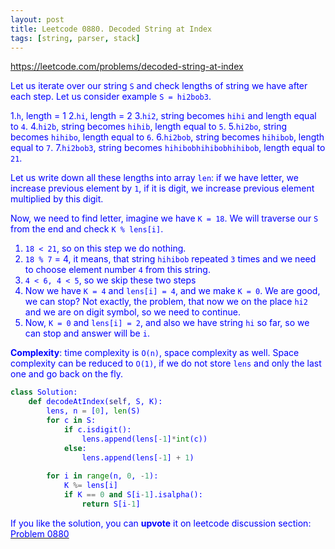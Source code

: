 ```yaml
---
layout: post
title: Leetcode 0880. Decoded String at Index
tags: [string, parser, stack]
---
```


<a href="https://leetcode.com/problems/decoded-string-at-index"> <font color = blue>https://leetcode.com/problems/decoded-string-at-index

Let us iterate over our string `S` and check lengths of string we have after each step. Let us consider example `S = hi2bob3`.

1.`h`, length = 1
2.`hi`, length = 2
3.`hi2`, string becomes `hihi` and length equal to `4`.
4.`hi2b`, string becomes `hihib`, length equal to `5`.
5.`hi2bo`, string becomes `hihibo`, length equal to `6`.
6.`hi2bob`, string becomes `hihibob`, length equal to `7`.
7.`hi2bob3`, string becomes `hihibobhihibobhihibob`, length equal to `21`.

Let us write down all these lengths into array `len`: if we have letter, we increase previous element by `1`, if it is digit, we increase previous element multiplied by this digit.

Now, we need to find letter, imagine we have `K = 18`. We will traverse our `S` from the end and check `K % lens[i]`. 
1. `18 < 21`, so on this step we do nothing.
2. `18 % 7` = 4, it means, that string `hihibob` repeated `3` times and we need to choose element number `4` from this string.
3. `4 < 6, 4 < 5`, so we skip these two steps
4. Now we have `K = 4` and `lens[i] = 4`, and we make `K = 0`. We are good, we can stop? Not exactly, the problem, that now we on the place `hi2` and we are on digit symbol, so we need to continue.
5. Now, `K = 0` and `lens[i] = 2`, and also we have string `hi` so far, so we can stop and answer will be `i`.

**Complexity**: time complexity is `O(n)`, space complexity as well. Space complexity can be reduced to `O(1)`, if we do not store `lens` and only the last one and go back on the fly.

```python
class Solution:
    def decodeAtIndex(self, S, K):
        lens, n = [0], len(S)
        for c in S:
            if c.isdigit():
                lens.append(lens[-1]*int(c))
            else:
                lens.append(lens[-1] + 1)
                
        for i in range(n, 0, -1):
            K %= lens[i]
            if K == 0 and S[i-1].isalpha():
                return S[i-1]
```

If you like the solution, you can **upvote** it on leetcode discussion section:<a href="https://leetcode.com/problems/decoded-string-at-index/discuss/979066/python-o(n)-solution-explained"> <font color = blue>Problem 0880
